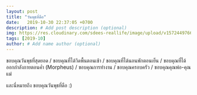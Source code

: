 ```yaml
---
layout: post
title: "วันพุธที่ดือ"
date:   2019-10-30 22:37:05 +0700
description: # Add post description (optional)
img: https://res.cloudinary.com/sdees-reallife/image/upload/v1572449766/IMG_20191030_174948.jpg # Add image post (optional)
tags: [2019-10]
author: # Add name author (optional)
---
```

ขอบคุณวันพุธที่สุดยอด / ขอบคุณที่ได้วิดพื้นตอนเช้า / ขอบคุณที่ได้นอนพักตอนเย็น / ขอบคุณที่ได้ออกกำลังกายตอนค่ำ (Morpheus) / ขอบคุณการทำงาน / ขอบคุณครอบครัว / ขอบคุณคุณพ่อ-คุณแม่

<i class="fa fa-child" style="color:plum"></i>

และนี่หมายถึง ขอบคุณวันพุธที่ดือ :)
